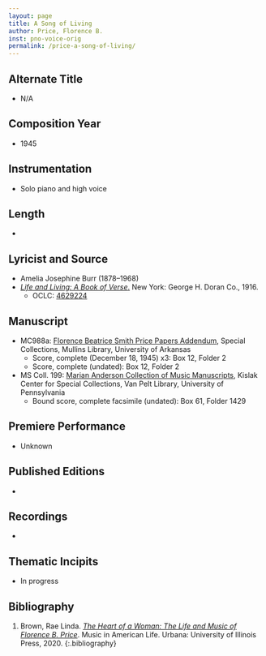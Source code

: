 ```yaml
---
layout: page
title: A Song of Living
author: Price, Florence B.
inst: pno-voice-orig
permalink: /price-a-song-of-living/
---
```


## Alternate Title
- N/A

## Composition Year
- 1945

## Instrumentation
- Solo piano and high voice

## Length
- 

## Lyricist and Source
- Amelia Josephine Burr (1878&ndash;1968)
- [*Life and Living: A Book of Verse*.](https://www.google.com/books/edition/Life_and_Livng/O1tLAAAAIAAJ?hl=en&gbpv=0) New York: George H. Doran Co., 1916.
    * OCLC: <a href="https://www.worldcat.org/title/4629224" target="_blank">4629224</a>

## Manuscript
- MC988a: <a href="https://uark.as.atlas-sys.com/repositories/2/resources/1522" target="_blank">Florence Beatrice Smith Price Papers Addendum</a>, Special Collections, Mullins Library, University of Arkansas
    * Score, complete (December 18, 1945) x3: Box 12, Folder 2
    * Score, complete (undated): Box 12, Folder 2
- MS Coll. 199: <a href="https://www.library.upenn.edu/detail/collection/marian-anderson-collection" target="_blank">Marian Anderson Collection of Music Manuscripts</a>, Kislak Center for Special Collections, Van Pelt Library, University of Pennsylvania
    * Bound score, complete facsimile (undated): Box 61, Folder 1429

## Premiere Performance
- Unknown

## Published Editions
- 

## Recordings
- 

## Thematic Incipits
- In progress

## Bibliography
1. Brown, Rae Linda. <a href="https://www.worldcat.org/title/1122800180" target="_blank">*The Heart of a Woman: The Life and Music of Florence B. Price*</a>. Music in American Life. Urbana: University of Illinois Press, 2020.
{:.bibliography}
